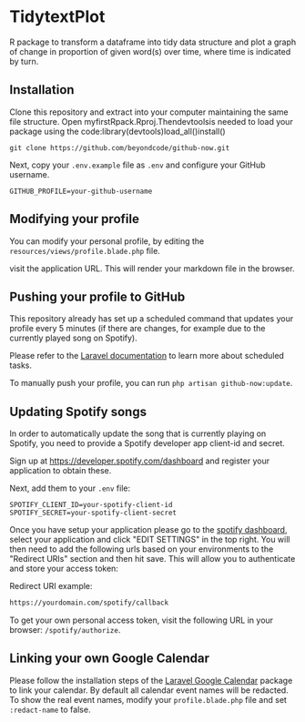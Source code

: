 # TidytextPlot

R package to transform a dataframe into tidy data structure and plot a graph of change in proportion of given word(s) over time, where time is indicated by turn. 


## Installation

Clone this repository and extract into your computer maintaining the same file structure.  Open myfirstRpack.Rproj.Thendevtoolsis needed to load your package using the code:library(devtools)load_all()install()
```
git clone https://github.com/beyondcode/github-now.git
```

Next, copy your `.env.example` file as `.env` and configure your GitHub username.

```
GITHUB_PROFILE=your-github-username
```

## Modifying your profile

You can modify your personal profile, by editing the `resources/views/profile.blade.php` file.

visit the application URL. This will render your markdown file in the browser.

## Pushing your profile to GitHub

This repository already has set up a scheduled command that updates your profile every 5 minutes (if there are changes, for example due to the currently played song on Spotify).

Please refer to the [Laravel documentation](https://laravel.com/docs/7.x/scheduling) to learn more about scheduled tasks.

To manually push your profile, you can run `php artisan github-now:update`. 

## Updating Spotify songs

In order to automatically update the song that is currently playing on Spotify, you need to provide a Spotify developer app client-id and secret.

Sign up at https://developer.spotify.com/dashboard and register your application to obtain these.

Next, add them to your `.env` file:

```
SPOTIFY_CLIENT_ID=your-spotify-client-id
SPOTIFY_SECRET=your-spotify-client-secret
```

Once you have setup your application please go to the [spotify dashboard](https://developer.spotify.com/dashboard/applications), select your application and click "EDIT SETTINGS" in the top right. You will then need to add the following urls based on your environments to the "Redirect URIs" 
section and then hit save. This will allow you to authenticate and store your access token:

Redirect URI example:
```bash
https://yourdomain.com/spotify/callback
```

To get your own personal access token, visit the following URL in your browser: `/spotify/authorize`.

## Linking your own Google Calendar

Please follow the installation steps of the [Laravel Google Calendar](https://github.com/spatie/laravel-google-calendar#installation) package to link your calendar.
By default all calendar event names will be redacted. To show the real event names, modify your `profile.blade.php` file and set `:redact-name` to false.
